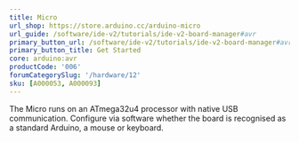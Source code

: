 ```yaml
---
title: Micro
url_shop: https://store.arduino.cc/arduino-micro
url_guide: /software/ide-v2/tutorials/ide-v2-board-manager#avr
primary_button_url: /software/ide-v2/tutorials/ide-v2-board-manager#avr
primary_button_title: Get Started
core: arduino:avr
productCode: '006'
forumCategorySlug: '/hardware/12'
sku: [A000053, A000093]
---
```


The Micro runs on an ATmega32u4 processor with native USB communication. Configure via software whether the board is recognised as a standard Arduino, a mouse or keyboard.
